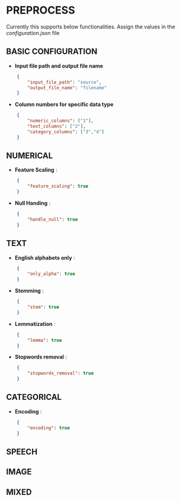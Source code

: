# PREPROCESS
Currently this supports below functionalities. Assign the values in the *configuration.json* file

## BASIC CONFIGURATION

- **Input file path and output file name**
```json
    {
        "input_file_path": "source",
        "output_file_name": "filename"
    }
```
- **Column numbers for specific data type**
```json
    {
        "numeric_columns": ["1"],
        "text_columns": ["2"],
        "category_columns": ["3","4"] 
    }
```

## NUMERICAL
- **Feature Scaling** : 
```json
    {
        "feature_scaling": true
    }
```
- **Null Handing** :

```json
    {
        "handle_null": true
    }
```

## TEXT
- **English alphabets only** : 
```json
    {
        "only_alpha": true
    }
```
- **Stemming** :

```json
    {
        "stem": true
    }
```

- **Lemmatization** :

```json
    {
        "lemma": true
    }
```

- **Stopwords removal** :

```json
    {
        "stopwords_removal": true
    }
```

 
## CATEGORICAL
- **Encoding** :

```json
    {
        "encoding": true
    }
```

## SPEECH
## IMAGE
## MIXED